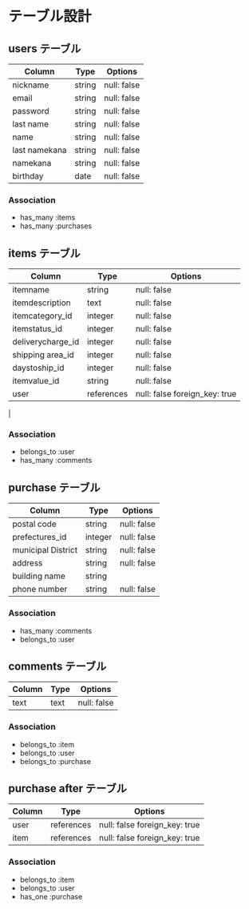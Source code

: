# テーブル設計

## users テーブル

| Column        | Type   | Options     |
| --------      | ------ | ----------- |
| nickname      | string | null: false |
| email         | string | null: false |
| password      | string | null: false |
| last name     | string | null: false |
| name          | string | null: false |
| last namekana | string | null: false |
| namekana      | string | null: false |
| birthday      | date   | null: false |

### Association

- has_many :items
- has_many :purchases


## items テーブル

| Column            | Type       | Options     |
| ------            | ------     | ----------- |
| itemname          | string     | null: false |
| itemdescription   | text       | null: false |
| itemcategory_id   | integer    | null: false |
| itemstatus_id     | integer    | null: false |
| deliverycharge_id | integer    | null: false |
| shipping area_id  | integer    | null: false |
| daystoship_id     | integer    | null: false |
| itemvalue_id      | string     | null: false |
| user              | references | null: false foreign_key: true |
|

### Association

- belongs_to :user
- has_many :comments

## purchase テーブル

| Column             | Type    | Options     |
| ------             | ------  | -------     | 
| postal code        | string  | null: false |
| prefectures_id     | integer | null: false |
| municipal District | string  | null: false |
| address            | string  | null: false | 
| building name      | string  |             |
| phone number       | string  | null: false |

### Association

- has_many :comments
- belongs_to :user

## comments テーブル

| Column  | Type       | Options |
| ------- | ---------- | ------- |
| text    | text       | null: false |

### Association

- belongs_to :item
- belongs_to :user
- belongs_to :purchase

## purchase after テーブル

| Column  | Type       | Options                     |
| ------- | ---------- | --------------------------- |
| user    | references | null: false foreign_key: true |
| item    | references | null: false foreign_key: true |

### Association

- belongs_to :item
- belongs_to :user
- has_one :purchase